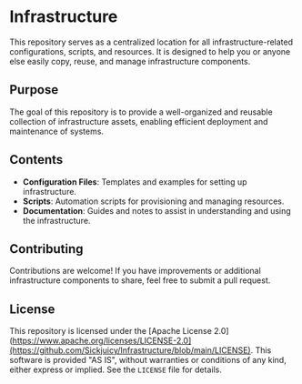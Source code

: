 # Infrastructure

This repository serves as a centralized location for all infrastructure-related configurations, scripts, and resources. It is designed to help you or anyone else easily copy, reuse, and manage infrastructure components.

## Purpose

The goal of this repository is to provide a well-organized and reusable collection of infrastructure assets, enabling efficient deployment and maintenance of systems.

## Contents

- **Configuration Files**: Templates and examples for setting up infrastructure.
- **Scripts**: Automation scripts for provisioning and managing resources.
- **Documentation**: Guides and notes to assist in understanding and using the infrastructure.

## Contributing

Contributions are welcome! If you have improvements or additional infrastructure components to share, feel free to submit a pull request.

## License

This repository is licensed under the [Apache License 2.0](https://www.apache.org/licenses/LICENSE-2.0](https://github.com/Sickjuicy/Infrastructure/blob/main/LICENSE). 
This software is provided "AS IS", without warranties or conditions of any kind, either express or implied.
See the `LICENSE` file for details.
